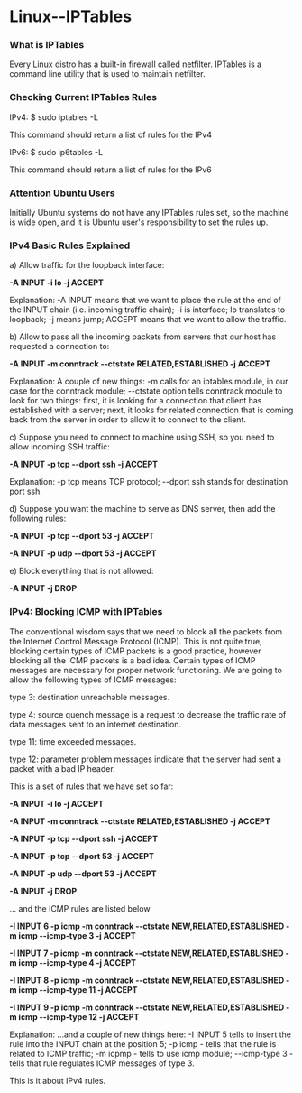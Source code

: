 # Linux--IPTables

### What is IPTables

Every Linux distro has a built-in firewall called netfilter. IPTables is a command line
utility that is used to maintain netfilter.

### Checking Current IPTables Rules

IPv4:
$ sudo iptables -L

This command should return a list of rules for the IPv4

IPv6:
$ sudo ip6tables -L

This command should return a list of rules for the IPv6

### Attention Ubuntu Users

Initially Ubuntu systems do not have any IPTables rules set, so the machine is wide open,
and it is Ubuntu user's responsibility to set the rules up.

### IPv4 Basic Rules Explained

a) Allow traffic for the loopback interface:

**-A INPUT -i lo -j ACCEPT**

Explanation: -A INPUT means that we want to place the rule at the end of the INPUT chain (i.e. incoming traffic chain); -i is interface; lo translates to loopback; -j means jump; ACCEPT means that we want to allow the traffic.

b) Allow to pass all the incoming packets from servers that our host has requested a connection to:

**-A INPUT -m conntrack --ctstate RELATED,ESTABLISHED -j ACCEPT**

Explanation: A couple of new things: -m calls for an iptables module, in our case for the conntrack module; --ctstate option tells conntrack module to look for two things: first, it is looking for a connection that client has established with a server; next, it looks for related connection that is coming back from the server in order to allow it to connect to the client.

c) Suppose you need to connect to machine using SSH, so you need to allow incoming SSH traffic:

**-A INPUT -p tcp --dport ssh -j ACCEPT**

Explanation: -p tcp means TCP protocol; --dport ssh stands for destination port ssh.

d) Suppose you want the machine to serve as DNS server, then add the following rules:

**-A INPUT -p tcp --dport 53 -j ACCEPT**

**-A INPUT -p udp --dport 53 -j ACCEPT**

e) Block everything that is not allowed:

**-A INPUT -j DROP**

### IPv4: Blocking ICMP with IPTables

The conventional wisdom says that we need to block all the packets
from the Internet Control Message Protocol (ICMP). This is not quite
true, blocking certain types of ICMP packets is a good practice,
however blocking all the ICMP packets is a bad idea. Certain types
of ICMP messages are necessary for proper network functioning. We are going
to allow the following types of ICMP messages:

type 3: destination unreachable messages.

type 4: source quench message is a request to decrease the traffic rate of data messages sent to an internet destination. 

type 11: time exceeded messages.

type 12: parameter problem messages indicate that the server had sent a packet with a bad IP header. 

This is a set of rules that we have set so far:

**-A INPUT -i lo -j ACCEPT**

**-A INPUT -m conntrack --ctstate RELATED,ESTABLISHED -j ACCEPT**

**-A INPUT -p tcp --dport ssh -j ACCEPT**

**-A INPUT -p tcp --dport 53 -j ACCEPT**

**-A INPUT -p udp --dport 53 -j ACCEPT**

**-A INPUT -j DROP**

... and the ICMP rules are listed below

**-I INPUT 6 -p icmp -m conntrack --ctstate NEW,RELATED,ESTABLISHED -m icmp --icmp-type 3 -j ACCEPT**

**-I INPUT 7 -p icmp -m conntrack --ctstate NEW,RELATED,ESTABLISHED -m icmp --icmp-type 4 -j ACCEPT**

**-I INPUT 8 -p icmp -m conntrack --ctstate NEW,RELATED,ESTABLISHED -m icmp --icmp-type 11 -j ACCEPT**

**-I INPUT 9 -p icmp -m conntrack --ctstate NEW,RELATED,ESTABLISHED -m icmp --icmp-type 12 -j ACCEPT**

Explanation: ...and a couple of new things here:
-I INPUT 5 tells to insert the rule into the INPUT chain at the position 5;
-p icmp - tells that the rule is related to ICMP traffic;
-m icpmp - tells to use icmp module; --icmp-type 3 - tells that rule regulates ICMP messages of type 3.

This is it about IPv4 rules.